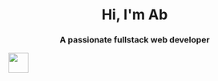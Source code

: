 <h1 align="center">Hi, I'm Ab</h1>
<h3 align="center">A passionate fullstack web developer</h3>


<img src="https://i.imgur.com/hS4TJW6.png" height="40px" />
